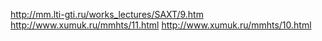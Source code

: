 http://mm.lti-gti.ru/works_lectures/SAXT/9.htm
http://www.xumuk.ru/mmhts/11.html
http://www.xumuk.ru/mmhts/10.html
